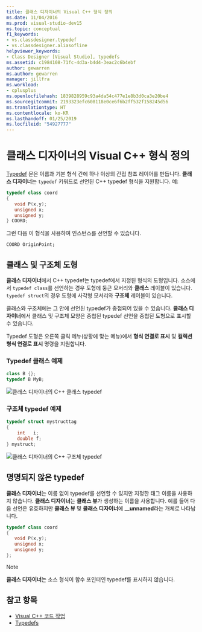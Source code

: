 ```yaml
---
title: 클래스 디자이너의 Visual C++ 형식 정의
ms.date: 11/04/2016
ms.prod: visual-studio-dev15
ms.topic: conceptual
f1_keywords:
- vs.classdesigner.typedef
- vs.classdesigner.aliasofline
helpviewer_keywords:
- Class Designer [Visual Studio], typedefs
ms.assetid: c1984108-71fc-4d3a-b4d4-3eac2c6b4ebf
author: gewarren
ms.author: gewarren
manager: jillfra
ms.workload:
- cplusplus
ms.openlocfilehash: 1839828959c93a4da54c477e1e8b3d0ca3e20be4
ms.sourcegitcommit: 2193323efc608118e0ce6f6b2ff532f158245d56
ms.translationtype: HT
ms.contentlocale: ko-KR
ms.lasthandoff: 01/25/2019
ms.locfileid: "54927777"
---
```

# <a name="visual-c-typedefs-in-class-designer"></a>클래스 디자이너의 Visual C++ 형식 정의

[Typedef](/cpp/cpp/aliases-and-typedefs-cpp#typedefs) 문은 이름과 기본 형식 간에 하나 이상의 간접 참조 레이어를 만듭니다. **클래스 디자이너**는 `typedef` 키워드로 선언된 C++ typedef 형식을 지원합니다. 예:

```cpp
typedef class coord
{
   void P(x,y);
   unsigned x;
   unsigned y;
} COORD;
```

그런 다음 이 형식을 사용하여 인스턴스를 선언할 수 있습니다.

`COORD OriginPoint;`

## <a name="class-and-struct-shapes"></a>클래스 및 구조체 도형

**클래스 디자이너**에서 C++ typedef는 typedef에서 지정된 형식의 도형입니다. 소스에서 `typedef class`를 선언하는 경우 도형에 둥근 모서리와 **클래스** 레이블이 있습니다. `typedef struct`의 경우 도형에 사각형 모서리와 **구조체** 레이블이 있습니다.

클래스와 구조체에는 그 안에 선언된 typedef가 중첩되어 있을 수 있습니다. **클래스 디자이너**에서 클래스 및 구조체 모양은 중첩된 typedef 선언을 중첩된 도형으로 표시할 수 있습니다.

Typedef 도형은 오른쪽 클릭 메뉴(상황에 맞는 메뉴)에서 **형식 연결로 표시** 및 **컬렉션 형식 연결로 표시** 명령을 지원합니다.

### <a name="class-typedef-example"></a>Typedef 클래스 예제

```cpp
class B {};
typedef B MyB;
```

![클래스 디자이너의 C++ 클래스 typedef](media/cpp-class-typedef.png)

### <a name="struct-typedef-example"></a>구조체 typedef 예제

```cpp
typedef struct mystructtag
{
    int   i;
    double f;
} mystruct;
```

![클래스 디자이너의 C++ 구조체 typedef](media/cpp-struct-typedef.png)

## <a name="unnamed-typedefs"></a>명명되지 않은 typedef

**클래스 디자이너**는 이름 없이 typedef를 선언할 수 있지만 지정한 태그 이름을 사용하지 않습니다. **클래스 디자이너**는 **클래스 뷰**가 생성하는 이름을 사용합니다. 예를 들어 다음 선언은 유효하지만 **클래스 뷰** 및 **클래스 디자이너**에 **__unnamed**라는 개체로 나타납니다.

```cpp
typedef class coord
{
   void P(x,y);
   unsigned x;
   unsigned y;
};
```

> [!NOTE]
> **클래스 디자이너**는 소스 형식이 함수 포인터인 typedef를 표시하지 않습니다.

## <a name="see-also"></a>참고 항목

- [Visual C++ 코드 작업](working-with-visual-cpp-code.md)
- [Typedefs](/cpp/cpp/aliases-and-typedefs-cpp#typedefs)